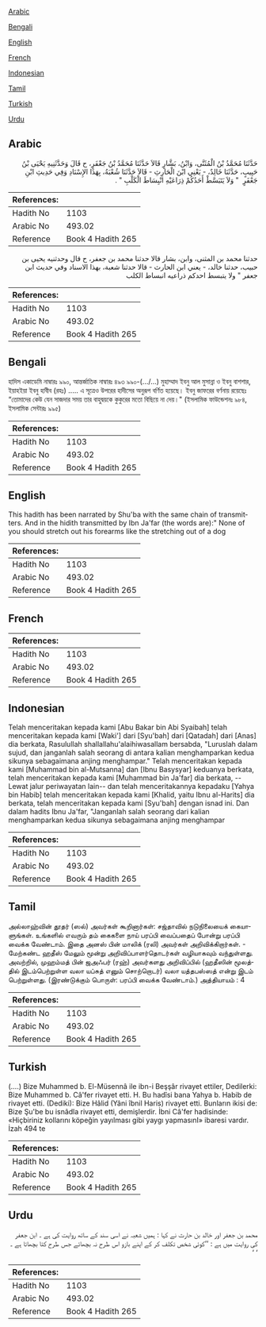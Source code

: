 [Arabic](#arabic)

[Bengali](#bengali)

[English](#english)

[French](#french)

[Indonesian](#indonesian)

[Tamil](#tamil)

[Turkish](#turkish)

[Urdu](#urdu)

## Arabic


<div dir="rtl" lang="ar" style={{fontSize:'larger',backgroundColor:'#f8f9fa',padding:20}}>
حَدَّثَنَا مُحَمَّدُ بْنُ الْمُثَنَّى، وَابْنُ، بَشَّارٍ قَالاَ حَدَّثَنَا مُحَمَّدُ بْنُ جَعْفَرٍ، ح قَالَ وَحَدَّثَنِيهِ يَحْيَى بْنُ حَبِيبٍ، حَدَّثَنَا خَالِدٌ، - يَعْنِي ابْنَ الْحَارِثِ - قَالاَ حَدَّثَنَا شُعْبَةُ، بِهَذَا الإِسْنَادِ وَفِي حَدِيثِ ابْنِ جَعْفَرٍ ‏ "‏ وَلاَ يَتَبَسَّطْ أَحَدُكُمْ ذِرَاعَيْهِ انْبِسَاطَ الْكَلْبِ ‏"‏ ‏.‏
</div>
<div style={{backgroundColor:'#f8f9fa',padding:20, marginBottom: 10}}><table> <thead> <tr> <th>References:</th> <th></th> </tr> </thead> <tbody><tr><td>Hadith No</td><td>1103</td></tr><tr><td>Arabic No</td><td>493.02</td></tr><tr><td>Reference</td><td>Book 4 Hadith 265</td></tr></tbody></table></div>


<div dir="rtl" lang="ar" style={{fontSize:'larger',backgroundColor:'#f8f9fa',padding:20}}>
حدثنا محمد بن المثنى، وابن، بشار قالا حدثنا محمد بن جعفر، ح قال وحدثنيه يحيى بن حبيب، حدثنا خالد، - يعني ابن الحارث - قالا حدثنا شعبة، بهذا الاسناد وفي حديث ابن جعفر " ولا يتبسط احدكم ذراعيه انبساط الكلب
</div>
<div style={{backgroundColor:'#f8f9fa',padding:20, marginBottom: 10}}><table> <thead> <tr> <th>References:</th> <th></th> </tr> </thead> <tbody><tr><td>Hadith No</td><td>1103</td></tr><tr><td>Arabic No</td><td>493.02</td></tr><tr><td>Reference</td><td>Book 4 Hadith 265</td></tr></tbody></table></div>

## Bengali


<div dir="ltr" lang="bn" style={{fontSize:'larger',backgroundColor:'#f8f9fa',padding:20}}>
হাদিস একাডেমি নাম্বারঃ ৯৯০, আন্তর্জাতিক নাম্বারঃ ৪৯৩ ৯৯০-(.../...) মুহাম্মাদ ইবনু আল মুসান্না ও ইবনু বাশশার, ইয়াহইয়া ইবনু হাবীব (রহঃ) ..... এ সূত্রেও উপরের হাদীসের অনুরূপ বর্ণিত হয়েছে। ইবনু জাফরের বর্ণনায় রয়েছেঃ “তোমাদের কেউ যেন সাজদার সময় তার বাহুদ্বয়কে কুকুরের মতো বিছিয়ে না দেয়।" (ইসলামিক ফাউন্ডেশনঃ ৯৮৪, ইসলামিক সেন্টারঃ ৯৯৫)
</div>
<div style={{backgroundColor:'#f8f9fa',padding:20, marginBottom: 10}}><table> <thead> <tr> <th>References:</th> <th></th> </tr> </thead> <tbody><tr><td>Hadith No</td><td>1103</td></tr><tr><td>Arabic No</td><td>493.02</td></tr><tr><td>Reference</td><td>Book 4 Hadith 265</td></tr></tbody></table></div>

## English


<div dir="ltr" lang="en" style={{fontSize:'larger',backgroundColor:'#f8f9fa',padding:20}}>
This hadith has been narrated by Shu'ba with the same chain of transmitters. And in the hidith transmitted by Ibn Ja'far (the words are):" None of you should stretch out his forearms like the stretching out of a dog
</div>
<div style={{backgroundColor:'#f8f9fa',padding:20, marginBottom: 10}}><table> <thead> <tr> <th>References:</th> <th></th> </tr> </thead> <tbody><tr><td>Hadith No</td><td>1103</td></tr><tr><td>Arabic No</td><td>493.02</td></tr><tr><td>Reference</td><td>Book 4 Hadith 265</td></tr></tbody></table></div>

## French


<div dir="ltr" lang="fr" style={{fontSize:'larger',backgroundColor:'#f8f9fa',padding:20}}>

</div>
<div style={{backgroundColor:'#f8f9fa',padding:20, marginBottom: 10}}><table> <thead> <tr> <th>References:</th> <th></th> </tr> </thead> <tbody><tr><td>Hadith No</td><td>1103</td></tr><tr><td>Arabic No</td><td>493.02</td></tr><tr><td>Reference</td><td>Book 4 Hadith 265</td></tr></tbody></table></div>

## Indonesian


<div dir="ltr" lang="id" style={{fontSize:'larger',backgroundColor:'#f8f9fa',padding:20}}>
Telah menceritakan kepada kami [Abu Bakar bin Abi Syaibah] telah menceritakan kepada kami [Waki'] dari [Syu'bah] dari [Qatadah] dari [Anas] dia berkata, Rasulullah shallallahu'alaihiwasallam bersabda, "Luruslah dalam sujud, dan janganlah salah seorang di antara kalian menghamparkan kedua sikunya sebagaimana anjing menghampar." Telah menceritakan kepada kami [Muhammad bin al-Mutsanna] dan [Ibnu Basysyar] keduanya berkata, telah menceritakan kepada kami [Muhammad bin Ja'far] dia berkata, --Lewat jalur periwayatan lain-- dan telah menceritakannya kepadaku [Yahya bin Habib] telah menceritakan kepada kami [Khalid, yaitu Ibnu al-Harits] dia berkata, telah menceritakan kepada kami [Syu'bah] dengan isnad ini. Dan dalam hadits Ibnu Ja'far, "Janganlah salah seorang dari kalian menghamparkan kedua sikunya sebagaimana anjing menghampar
</div>
<div style={{backgroundColor:'#f8f9fa',padding:20, marginBottom: 10}}><table> <thead> <tr> <th>References:</th> <th></th> </tr> </thead> <tbody><tr><td>Hadith No</td><td>1103</td></tr><tr><td>Arabic No</td><td>493.02</td></tr><tr><td>Reference</td><td>Book 4 Hadith 265</td></tr></tbody></table></div>

## Tamil


<div dir="ltr" lang="ta" style={{fontSize:'larger',backgroundColor:'#f8f9fa',padding:20}}>
அல்லாஹ்வின் தூதர் (ஸல்) அவர்கள் கூறினார்கள்: சஜ்தாவில் நடுநிலையைக் கையாளுங்கள். உங்களில் எவரும் தம் கைகளை நாய் பரப்பி வைப்பதைப் போன்று பரப்பி வைக்க வேண்டாம். இதை அனஸ் பின் மாலிக் (ரலி) அவர்கள் அறிவிக்கிறார்கள். - மேற்கண்ட ஹதீஸ் மேலும் மூன்று அறிவிப்பாளர்தொடர்கள் வழியாகவும் வந்துள்ளது. அவற்றில், முஹம்மத் பின் ஜஅஃபர் (ரஹ்) அவர்களது அறிவிப்பில் (ஹதீஸின் மூலத்தில் இடம்பெற்றுள்ள வலா யப்சுத் எனும் சொற்றொடர்) வலா யத்தபஸ்ஸத் என்று இடம் பெற்றுள்ளது. (இரண்டுக்கும் பொருள்: பரப்பி வைக்க வேண்டாம்.) அத்தியாயம் : 4
</div>
<div style={{backgroundColor:'#f8f9fa',padding:20, marginBottom: 10}}><table> <thead> <tr> <th>References:</th> <th></th> </tr> </thead> <tbody><tr><td>Hadith No</td><td>1103</td></tr><tr><td>Arabic No</td><td>493.02</td></tr><tr><td>Reference</td><td>Book 4 Hadith 265</td></tr></tbody></table></div>

## Turkish


<div dir="ltr" lang="tr" style={{fontSize:'larger',backgroundColor:'#f8f9fa',padding:20}}>
(….) Bize Muhammed b. El-Müsennâ ile ibn-i Beşşâr rivayet ettiler, Dedilerki: Bize Muhammed b. Câ'fer rivayet etti. H. Bu hadîsi bana Yahya b. Habib de rivayet etti. (Dediki): Bize Hâlid (Yâni îbnil Haris) rivayet etti. Bunların ikisi de: Bize Şu'be bu isnâdla rivayet etti, demişlerdir. İbni Câ'fer hadisinde: «Hiçbiriniz kollarını köpeğin yayılması gibi yaygı yapmasınI» ibaresi vardır. İzah 494 te
</div>
<div style={{backgroundColor:'#f8f9fa',padding:20, marginBottom: 10}}><table> <thead> <tr> <th>References:</th> <th></th> </tr> </thead> <tbody><tr><td>Hadith No</td><td>1103</td></tr><tr><td>Arabic No</td><td>493.02</td></tr><tr><td>Reference</td><td>Book 4 Hadith 265</td></tr></tbody></table></div>

## Urdu


<div dir="rtl" lang="ur" style={{fontSize:'larger',backgroundColor:'#f8f9fa',padding:20}}>
محمد بن جعفر اور خالد بن حارث نے کہا : ہمیں شعبہ نے اسی سند کے ساتھ روایت کی ہے ۔ ابن جعفر کی روایت میں ہے : ’’کوئی شخص تکلف کر کے اپنے بازو اس طرح نہ بچھائے جس طرح کتا بچھاتا ہے ۔ ‘ ‘
</div>
<div style={{backgroundColor:'#f8f9fa',padding:20, marginBottom: 10}}><table> <thead> <tr> <th>References:</th> <th></th> </tr> </thead> <tbody><tr><td>Hadith No</td><td>1103</td></tr><tr><td>Arabic No</td><td>493.02</td></tr><tr><td>Reference</td><td>Book 4 Hadith 265</td></tr></tbody></table></div>